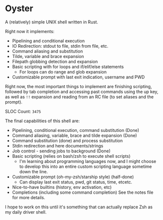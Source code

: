 # Oyster

A (relatively) simple UNIX shell written in Rust.

Right now it implements:
- Pipelining and conditional execution
- IO Redirection: stdout to file, stdin from file, etc.
- Command aliasing and substitution
- Tilde, variable and brace expansion
- Filepath globbing detection and expansion
- Basic scripting with for loops and if/elif/else statements
    - For loops can do range and glob expansion
- Customizable prompt with last exit indication, username and PWD

Right now, the most important things to implement are finishing scripting, followed by tab completion and accessing past commands using the up key, as well as `!!` expansion and reading from an RC file (to set aliases and the prompt).

SLOC Count: `3475`

The final capabilities of this shell are:
- Pipelining, conditional execution, command substitution (Done)
- Command aliasing, variable, brace and tilde expansion (Done)
- Command substitution (done) and process substitution
- Stdin redirection and here documents/strings
- Job control - sending jobs to background (Done)
- Basic scripting (relies on bash/zsh to execute shell scripts)
    - I'm learning about programming languages now, and I might choose to develop this into an entire custom scripting language sometime down the line.
- Customizable prompt (oh-my-zsh/starship style) (half-done)
    - Can display last exit status, pwd, git status, time, etcetc.
- Nice-to-have builtins (history, env activation, etc)
- Completions (including some command completion)
See the notes file for more details.

I hope to work on this until it's something that can actually replace Zsh as my daily driver shell.